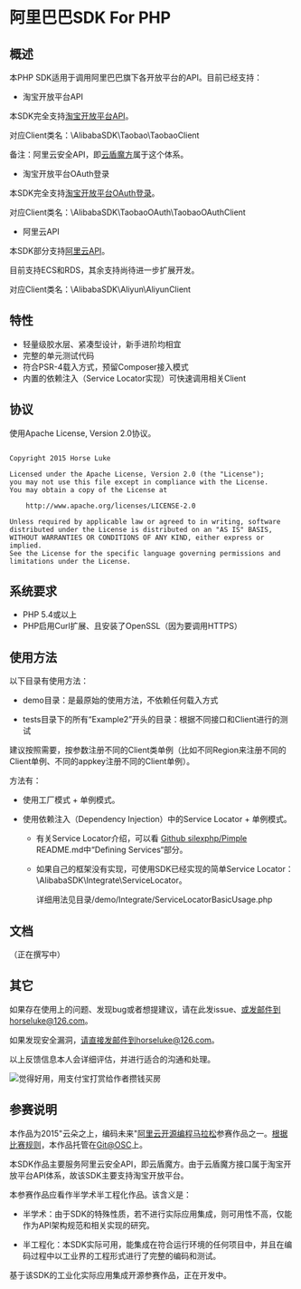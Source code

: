 # 阿里巴巴SDK For PHP

## 概述

本PHP SDK适用于调用阿里巴巴旗下各开放平台的API。目前已经支持：

* 淘宝开放平台API

本SDK完全支持[淘宝开放平台API](http://open.taobao.com/api/api_list.htm?spm=a219a.7386653.1.30.MYVxfa)。

对应Client类名：\AlibabaSDK\Taobao\TaobaoClient

备注：阿里云安全API，即[云盾魔方](http://csc.aliyun.com/)属于这个体系。

* 淘宝开放平台OAuth登录

本SDK完全支持[淘宝开放平台OAuth登录](http://open.taobao.com/doc/detail.htm?id=102635&spm=a219a.7386781.1998342838.19.ryTNmv)。

对应Client类名：\AlibabaSDK\TaobaoOAuth\TaobaoOAuthClient

* 阿里云API

本SDK部分支持[阿里云API](http://develop.aliyun.com/api/?spm=5176.100054.201.108.UyKD0b)。

目前支持ECS和RDS，其余支持尚待进一步扩展开发。

对应Client类名：\AlibabaSDK\Aliyun\AliyunClient


## 特性

* 轻量级胶水层、紧凑型设计，新手进阶均相宜
* 完整的单元测试代码
* 符合PSR-4载入方式，预留Composer接入模式
* 内置的依赖注入（Service Locator实现）可快速调用相关Client

## 协议

使用Apache License, Version 2.0协议。


```

Copyright 2015 Horse Luke

Licensed under the Apache License, Version 2.0 (the "License");
you may not use this file except in compliance with the License.
You may obtain a copy of the License at

    http://www.apache.org/licenses/LICENSE-2.0

Unless required by applicable law or agreed to in writing, software
distributed under the License is distributed on an "AS IS" BASIS,
WITHOUT WARRANTIES OR CONDITIONS OF ANY KIND, either express or implied.
See the License for the specific language governing permissions and
limitations under the License.

```

## 系统要求

* PHP 5.4或以上
* PHP启用Curl扩展、且安装了OpenSSL（因为要调用HTTPS）

## 使用方法

以下目录有使用方法：

* demo目录：是最原始的使用方法，不依赖任何载入方式

* tests目录下的所有“Example2”开头的目录：根据不同接口和Client进行的测试

建议按照需要，按参数注册不同的Client类单例（比如不同Region来注册不同的Client单例、不同的appkey注册不同的Client单例）。

方法有：

* 使用工厂模式 + 单例模式。

* 使用依赖注入（Dependency Injection）中的Service Locator + 单例模式。

  - 有关Service Locator介绍，可以看 [Github silexphp/Pimple](https://github.com/silexphp/Pimple ) README.md中“Defining Services“部分。
  
  - 如果自己的框架没有实现，可使用SDK已经实现的简单Service Locator：\AlibabaSDK\Integrate\ServiceLocator。
  
    详细用法见目录/demo/Integrate/ServiceLocatorBasicUsage.php


## 文档

（正在撰写中）

## 其它

如果存在使用上的问题、发现bug或者想提建议，请在此发issue、或发邮件到horseluke@126.com。

如果发现安全漏洞，请直接发邮件到horseluke@126.com。

以上反馈信息本人会详细评估，并进行适合的沟通和处理。

![觉得好用，用支付宝打赏给作者攒钱买房](http://7xlz3z.com1.z0.glb.clouddn.com/img/git/apavqmok7au6ummhae.png)

## 参赛说明

本作品为2015"云朵之上，编码未来"[阿里云开源编程马拉松](http://bbs.aliyun.com/read/256663.html?spm=5176.100131.1.6.urYu37)参赛作品之一。[根据比赛规则](http://www.oschina.net/2015-ali-hackathon#item-rule)，本作品托管在[Git@OSC](http://git.oschina.net/)上。

本SDK作品主要服务阿里云安全API，即云盾魔方。由于云盾魔方接口属于淘宝开放平台API体系，故该SDK主要支持淘宝开放平台。

本参赛作品应看作半学术半工程化作品。该含义是：

* 半学术：由于SDK的特殊性质，若不进行实际应用集成，则可用性不高，仅能作为API架构规范和相关实现的研究。

* 半工程化：本SDK实际可用，能集成在符合运行环境的任何项目中，并且在编码过程中以工业界的工程形式进行了完整的编码和测试。

基于该SDK的工业化实际应用集成开源参赛作品，正在开发中。

